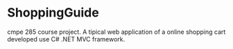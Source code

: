 # ShoppingGuide
cmpe 285 course project.
A tipical web application of a online shopping cart developed use C# .NET MVC framework.
